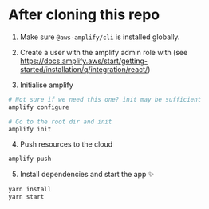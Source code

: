 # After cloning this repo

1. Make sure `@aws-amplify/cli` is installed globally.

2. Create a user with the amplify admin role with (see https://docs.amplify.aws/start/getting-started/installation/q/integration/react/)

3. Initialise amplify

```bash
# Not sure if we need this one? init may be sufficient
amplify configure

# Go to the root dir and init
amplify init
```

4. Push resources to the cloud

```bash
amplify push
```

5. Install dependencies and start the app ✨

```bash
yarn install
yarn start
```
